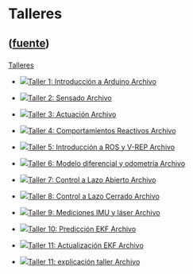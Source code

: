# Talleres
([fuente](https://campus.exactas.uba.ar/course/view.php?id=1028&section=4))
---
###
[Talleres](https://campus.exactas.uba.ar/course/view.php?id=1028&section=4)

  - [![ ](https://campus.exactas.uba.ar/theme/image.php/aardvark/core/1524752928/f/pdf-24)Taller 1: Introducción a Arduino Archivo](https://campus.exactas.uba.ar/mod/resource/view.php?id=60051)

  - [![ ](https://campus.exactas.uba.ar/theme/image.php/aardvark/core/1524752928/f/pdf-24)Taller 2: Sensado Archivo](https://campus.exactas.uba.ar/mod/resource/view.php?id=60304)

  - [![ ](https://campus.exactas.uba.ar/theme/image.php/aardvark/core/1524752928/f/pdf-24)Taller 3: Actuación Archivo](https://campus.exactas.uba.ar/mod/resource/view.php?id=60410)

  - [![ ](https://campus.exactas.uba.ar/theme/image.php/aardvark/core/1524752928/f/pdf-24)Taller 4: Comportamientos Reactivos Archivo](https://campus.exactas.uba.ar/mod/resource/view.php?id=60518)

  - [![ ](https://campus.exactas.uba.ar/theme/image.php/aardvark/core/1524752928/f/pdf-24)Taller 5: Introducción a ROS y V-REP Archivo](https://campus.exactas.uba.ar/mod/resource/view.php?id=60797)

  - [![ ](https://campus.exactas.uba.ar/theme/image.php/aardvark/core/1524752928/f/pdf-24)Taller 6: Modelo diferencial y odometría Archivo](https://campus.exactas.uba.ar/mod/resource/view.php?id=60973)

  - [![ ](https://campus.exactas.uba.ar/theme/image.php/aardvark/core/1524752928/f/pdf-24)Taller 7: Control a Lazo Abierto Archivo](https://campus.exactas.uba.ar/mod/resource/view.php?id=61324)

  - [![ ](https://campus.exactas.uba.ar/theme/image.php/aardvark/core/1524752928/f/pdf-24)Taller 8: Control a Lazo Cerrado Archivo](https://campus.exactas.uba.ar/mod/resource/view.php?id=61955)

  - [![ ](https://campus.exactas.uba.ar/theme/image.php/aardvark/core/1524752928/f/pdf-24)Taller 9: Mediciones IMU y láser Archivo](https://campus.exactas.uba.ar/mod/resource/view.php?id=62187)

  - [![ ](https://campus.exactas.uba.ar/theme/image.php/aardvark/core/1524752928/f/pdf-24)Taller 10: Predicción EKF Archivo](https://campus.exactas.uba.ar/mod/resource/view.php?id=62482)

  - [![ ](https://campus.exactas.uba.ar/theme/image.php/aardvark/core/1524752928/f/pdf-24)Taller 11: Actualización EKF Archivo](https://campus.exactas.uba.ar/mod/resource/view.php?id=62581)

  - [![ ](https://campus.exactas.uba.ar/theme/image.php/aardvark/core/1524752928/f/pdf-24)Taller 11: explicación taller Archivo](https://campus.exactas.uba.ar/mod/resource/view.php?id=62582)

